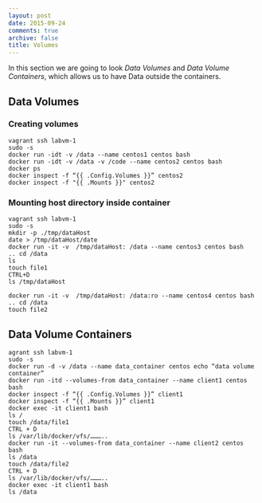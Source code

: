 ```yaml
---
layout: post
date: 2015-09-24
comments: true
archive: false
title: Volumes
---
```


In this section we are going to look *Data Volumes* and *Data Volume Containers*, which allows us to have Data outside the containers.   

## Data Volumes  

### Creating volumes
<script type="text/javascript" src="https://asciinema.org/a/27046.js" id="asciicast-27046" async></script>

~~~
vagrant ssh labvm-1
sudo -s
docker run -idt -v /data --name centos1 centos bash
docker run -idt -v /data -v /code --name centos2 centos bash
docker ps
docker inspect -f “{{ .Config.Volumes }}” centos2
docker inspect -f "{{ .Mounts }}" centos2
~~~

### Mounting host directory inside container
<script type="text/javascript" src="https://asciinema.org/a/27047.js" id="asciicast-27047" async></script>

~~~
vagrant ssh labvm-1
sudo -s
mkdir -p ./tmp/dataHost
date > /tmp/dataHost/date
docker run -it -v  /tmp/dataHost: /data --name centos3 centos bash
.. cd /data 
ls 
touch file1
CTRL+D
ls /tmp/dataHost

docker run -it -v  /tmp/dataHost: /data:ro --name centos4 centos bash
.. cd /data 
touch file2
~~~

## Data Volume Containers

<script type="text/javascript" src="https://asciinema.org/a/27048.js" id="asciicast-27048" async></script>

~~~
agrant ssh labvm-1
sudo -s
docker run -d -v /data --name data_container centos echo “data volume container”
docker run -itd --volumes-from data_container --name client1 centos bash
docker inspect -f “{{ .Config.Volumes }}” client1	
docker inspect -f “{{ .Mounts }}” client1
docker exec -it client1 bash 
ls /
touch /data/file1
CTRL + D
ls /var/lib/docker/vfs/………..
docker run -it --volumes-from data_container --name client2 centos bash
ls /data
touch /data/file2
CTRL + D
ls /var/lib/docker/vfs/………..
docker exec -it client1 bash 
ls /data

~~~
